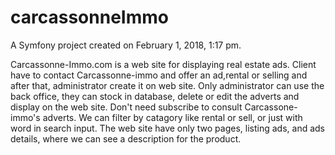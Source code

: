 carcassonneImmo
===============

A Symfony project created on February 1, 2018, 1:17 pm.

Carcassonne-Immo.com is a web site for displaying real estate ads.
Client have to contact Carcassonne-immo and offer an ad,rental or selling and after that, administrator create it on web site.
Only administrator can use the back office, they can stock in database,
delete or edit the adverts and display on the web site.
Don't need subscribe to consult Carcassone-immo's adverts.
We can filter by catagory like rental or sell, or just with word in search input.
The web site have only two pages, listing ads, and ads details, where we can see a description for the product.



